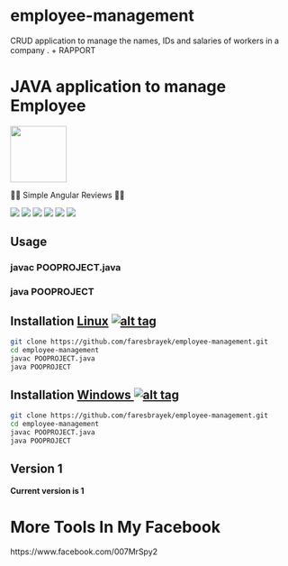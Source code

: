# employee-management
CRUD application to manage the names, IDs and salaries of workers in a company . + RAPPORT
<h1>JAVA application to manage Employee</h1>
<img src="https://brandslogos.com/wp-content/uploads/images/java-logo-1.png" data-canonical-src="https://brandslogos.com/wp-content/uploads/images/java-logo-1.png" width="100" height="100" >


<p> 🐱‍💻 Simple Angular Reviews  🐱‍💻  </p>


<img src="https://i.ibb.co/jVg16tD/image.png" data-canonical-src="https://i.ibb.co/jVg16tD/image.png" border="0">
<img src="https://i.ibb.co/0frbmkT/image.png" data-canonical-src="https://i.ibb.co/0frbmkT/image.png" border="0">
<img src="https://i.ibb.co/7yWsSSN/image.png" data-canonical-src="https://i.ibb.co/7yWsSSN/image.png" border="0">
<img src="https://i.ibb.co/0tYJT2k/image.png" data-canonical-src="https://i.ibb.co/0tYJT2k/image.png" border="0">
<img src="https://i.ibb.co/Y3Jppxc/image.png" data-canonical-src="https://i.ibb.co/Y3Jppxc/image.png" border="0">
<img src="https://i.ibb.co/dJ9kmc5/image.png" data-canonical-src="https://i.ibb.co/dJ9kmc5/image.png" border="0">


<h2>Usage</h2>
<h3>javac POOPROJECT.java</h3>
<h3>java POOPROJECT</h3>



## Installation [Linux](https://wikipedia.org/wiki/Linux) [![alt tag](http://icons.iconarchive.com/icons/dakirby309/simply-styled/32/OS-Linux-icon.png)](https://fr.wikipedia.org/wiki/Linux)

```bash
git clone https://github.com/faresbrayek/employee-management.git
cd employee-management
javac POOPROJECT.java
java POOPROJECT
```


## Installation [Windows ](https://wikipedia.org/wiki/Microsoft_Windows)[![alt tag](http://icons.iconarchive.com/icons/tatice/cristal-intense/32/Windows-icon.png)](https://fr.wikipedia.org/wiki/Microsoft_Windows)
```bash
git clone https://github.com/faresbrayek/employee-management.git
cd employee-management
javac POOPROJECT.java
java POOPROJECT
```
<h2>Version 1</h2>
<strong>Current version is 1</strong>
<h1>More Tools In My Facebook</h1>
https://www.facebook.com/007MrSpy2
